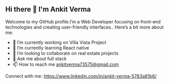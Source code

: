 ## Hi there 👋 I'm Ankit Verma

Welcome to my GitHub profile.I’m a Web Developer focusing on front-end technologies and creating user-friendly interfaces.. Here’s a bit more about me:

- 🔭 I’m currently working on Villa Vista Project
- 🌱 I’m currently learning React native
- 👯 I’m looking to collaborate on real estate projects
- 💬 Ask me about full stack
- 📫 How to reach me ankitverma73575@gmail.com

Connect with me: https://www.linkedin.com/in/ankit-verma-5783a81b6/

